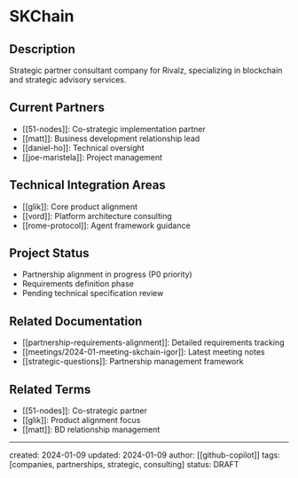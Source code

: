 # SKChain

## Description
Strategic partner consultant company for Rivalz, specializing in blockchain and strategic advisory services.

## Current Partners
- [[51-nodes]]: Co-strategic implementation partner
- [[matt]]: Business development relationship lead
- [[daniel-ho]]: Technical oversight
- [[joe-maristela]]: Project management

## Technical Integration Areas
- [[glik]]: Core product alignment
- [[vord]]: Platform architecture consulting
- [[rome-protocol]]: Agent framework guidance

## Project Status
- Partnership alignment in progress (P0 priority)
- Requirements definition phase
- Pending technical specification review

## Related Documentation
- [[partnership-requirements-alignment]]: Detailed requirements tracking
- [[meetings/2024-01-meeting-skchain-igor]]: Latest meeting notes
- [[strategic-questions]]: Partnership management framework

## Related Terms
- [[51-nodes]]: Co-strategic partner
- [[glik]]: Product alignment focus
- [[matt]]: BD relationship management

---
created: 2024-01-09
updated: 2024-01-09
author: [[github-copilot]]
tags: [companies, partnerships, strategic, consulting]
status: DRAFT